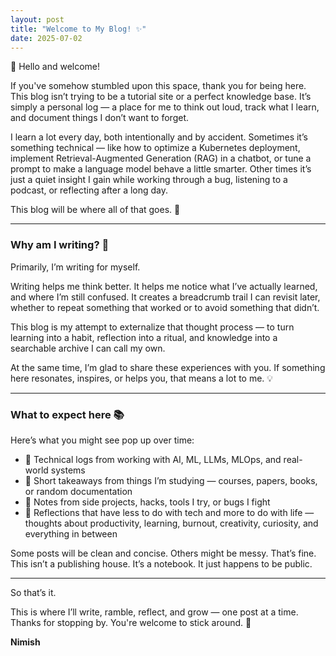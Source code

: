 ```yaml
---
layout: post
title: "Welcome to My Blog! ✨"
date: 2025-07-02
---
```


👋 Hello and welcome!

If you've somehow stumbled upon this space, thank you for being here. This blog isn’t trying to be a tutorial site or a perfect knowledge base. It’s simply a personal log — a place for me to think out loud, track what I learn, and document things I don’t want to forget.

I learn a lot every day, both intentionally and by accident. Sometimes it’s something technical — like how to optimize a Kubernetes deployment, implement Retrieval-Augmented Generation (RAG) in a chatbot, or tune a prompt to make a language model behave a little smarter. Other times it’s just a quiet insight I gain while working through a bug, listening to a podcast, or reflecting after a long day. 

This blog will be where all of that goes. 📝

---

### Why am I writing? 🤔

Primarily, I’m writing for myself.

Writing helps me think better. It helps me notice what I’ve actually learned, and where I’m still confused. It creates a breadcrumb trail I can revisit later, whether to repeat something that worked or to avoid something that didn’t. 

This blog is my attempt to externalize that thought process — to turn learning into a habit, reflection into a ritual, and knowledge into a searchable archive I can call my own.

At the same time, I’m glad to share these experiences with you. If something here resonates, inspires, or helps you, that means a lot to me. 💡

---

### What to expect here 📚

Here’s what you might see pop up over time:

- 🚀 Technical logs from working with AI, ML, LLMs, MLOps, and real-world systems
- 📖 Short takeaways from things I’m studying — courses, papers, books, or random documentation
- 🔧 Notes from side projects, hacks, tools I try, or bugs I fight
- 🌱 Reflections that have less to do with tech and more to do with life — thoughts about productivity, learning, burnout, creativity, curiosity, and everything in between

Some posts will be clean and concise. Others might be messy. That’s fine. This isn’t a publishing house. It’s a notebook. It just happens to be public.

---

So that’s it.

This is where I’ll write, ramble, reflect, and grow — one post at a time.  
Thanks for stopping by. You're welcome to stick around. 🙏

**Nimish**
